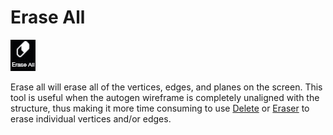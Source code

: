 # Erase All

![](../.gitbook/assets/eraseall.jpg)

Erase all will erase all of the vertices, edges, and planes on the screen. This tool is useful when the autogen wireframe is completely unaligned with the structure, thus making it more time consuming to use [Delete](../basic-function/delete.md) or [Eraser](../advanced-function/eraser.md) to erase individual vertices and/or edges.

